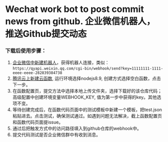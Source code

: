 # Wechat work bot to post commit news from github. 企业微信机器人，推送Github提交动态

### 下载后使用步骤：

1. [企业微信中新建机器人](https://work.weixin.qq.com/api/doc/90000/90136/91770)，获得机器人连接，类似：`https://qyapi.weixin.qq.com/cgi-bin/webhook/send?key=11111111-1111-eeee-eeee-282839384738`
2. [腾讯云上新建云函数](https://console.cloud.tencent.com/scf/list-create?rid=4&ns=default&count=12), 运行环境选择nodejs8.9, 创建方式选择空白函数，点击下一步。
3. 在函数配置页，提交方法中选择本地上传文件夹，选择下载好的该仓库代码；高级配置中创建环境变量WEBHOOK_KEY, 值为第一步中获得的key。其他选项不变。
4. 等待创建完成后，在函数代码页面中的测试模板中新建一个模板，把test.json粘贴进去。点击测试，确保测试通过。如遇到问题无法解决，截上函数配置页和函数代码页面提issue。
5. 通过后把触发方式中的访问路径填入到github仓库的webhook中。
6. 提交代码测试是否企业微信群中有收到消息。
